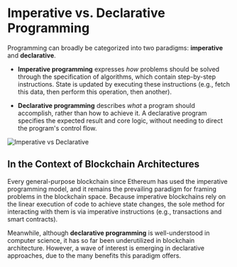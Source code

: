 # Imperative vs. Declarative Programming

Programming can broadly be categorized into two paradigms: **imperative** and **declarative**.

- **Imperative programming** expresses _how_ problems should be solved through the specification of algorithms, which contain step-by-step instructions. State is updated by executing these instructions (e.g., fetch this data, then perform this operation, then another).
  
- **Declarative programming** describes _what_ a program should accomplish, rather than how to achieve it. A declarative program specifies the expected result and core logic, without needing to direct the program's control flow.

<div style="margin-bottom: 15px;">
    <img src="/images/imperative-vs-declarative.png" alt="Imperative vs Declarative">
</div>


## In the Context of Blockchain Architectures

Every general-purpose blockchain since Ethereum has used the imperative programming model, and it remains the prevailing paradigm for framing problems in the blockchain space. Because imperative blockchains rely on the linear execution of code to achieve state changes, the sole method for interacting with them is via imperative instructions (e.g., transactions and smart contracts).

Meanwhile, although **declarative programming** is well-understood in computer science, it has so far been underutilized in blockchain architecture. However, a wave of interest is emerging in declarative approaches, due to the many benefits this paradigm offers.
